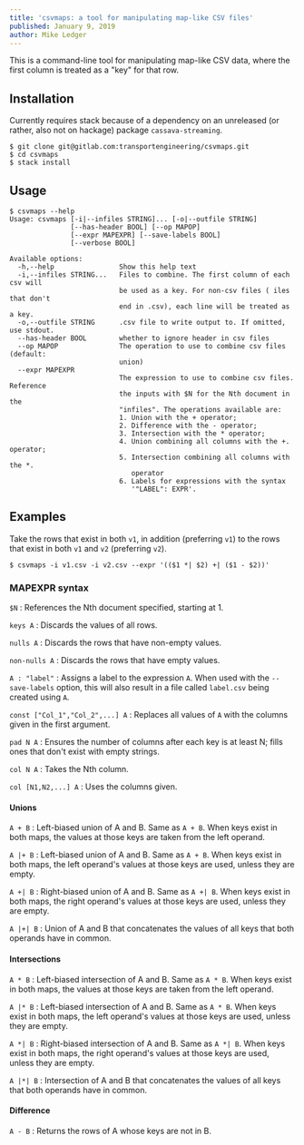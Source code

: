 ```yaml
---
title: 'csvmaps: a tool for manipulating map-like CSV files'
published: January 9, 2019
author: Mike Ledger
---
```


This is a command-line tool for manipulating map-like CSV data, where the first
column is treated as a "key" for that row.

## Installation 

Currently requires stack because of a dependency on an unreleased (or rather,
also not on hackage) package `cassava-streaming`.

```shell
$ git clone git@gitlab.com:transportengineering/csvmaps.git
$ cd csvmaps
$ stack install
```

## Usage

```shell
$ csvmaps --help
Usage: csvmaps [-i|--infiles STRING]... [-o|--outfile STRING]
               [--has-header BOOL] [--op MAPOP]
               [--expr MAPEXPR] [--save-labels BOOL]
               [--verbose BOOL]

Available options:
  -h,--help                Show this help text
  -i,--infiles STRING...   Files to combine. The first column of each csv will
                           be used as a key. For non-csv files ( iles that don't
                           end in .csv), each line will be treated as a key.
  -o,--outfile STRING      .csv file to write output to. If omitted, use stdout.
  --has-header BOOL        whether to ignore header in csv files
  --op MAPOP               The operation to use to combine csv files (default:
                           union)
  --expr MAPEXPR
                           The expression to use to combine csv files. Reference
                           the inputs with $N for the Nth document in the
                           "infiles". The operations available are: 
                           1. Union with the + operator; 
                           2. Difference with the - operator; 
                           3. Intersection with the * operator; 
                           4. Union combining all columns with the +. operator; 
                           5. Intersection combining all columns with the *. 
                              operator 
                           6. Labels for expressions with the syntax
                              '"LABEL": EXPR'.
```

## Examples

Take the rows that exist in both `v1`, in addition (preferring `v1`) to the rows
that exist in both `v1` and `v2` (preferring `v2`).

```shell
$ csvmaps -i v1.csv -i v2.csv --expr '(($1 *| $2) +| ($1 - $2))'
```

### MAPEXPR syntax

`$N`
: References the Nth document specified, starting at 1.

`keys A`
: Discards the values of all rows.

`nulls A`
: Discards the rows that have non-empty values.

`non-nulls A`
: Discards the rows that have empty values.

`A : "label"`
: Assigns a label to the expression `A`. When used with the `--save-labels`
  option, this will also result in a file called `label.csv` being created using
  `A`.

`const ["Col_1","Col_2",...] A`
: Replaces all values of `A` with the columns given in the first argument.

`pad N A`
: Ensures the number of columns after each key is at least N; fills ones that
  don't exist with empty strings.
  
`col N A`
: Takes the Nth column.

`col [N1,N2,...] A`
: Uses the columns given.

#### Unions

`A + B`
: Left-biased union of A and B. Same as `A + B`. When keys exist in both maps,
  the values at those keys are taken from the left operand.

`A |+ B`
: Left-biased union of A and B. Same as `A + B`. When keys exist in both maps,
  the left operand's values at those keys are used, unless they are empty.

`A +| B`
: Right-biased union of A and B. Same as `A +| B`. When keys exist in both maps,
  the right operand's values at those keys are used, unless they are empty.

`A |+| B`
: Union of A and B that concatenates the values of all keys that both operands
  have in common.

#### Intersections

`A * B`
: Left-biased intersection of A and B. Same as `A * B`. When keys exist in both
  maps, the values at those keys are taken from the left operand.

`A |* B`
: Left-biased intersection of A and B. Same as `A * B`. When keys exist in both
  maps, the left operand's values at those keys are used, unless they are empty.

`A *| B`
: Right-biased intersection of A and B. Same as `A *| B`. When keys exist in both
  maps, the right operand's values at those keys are used, unless they are empty.

`A |*| B`
: Intersection of A and B that concatenates the values of all keys that both
  operands have in common.
  
#### Difference

`A - B`
: Returns the rows of A whose keys are not in B.

